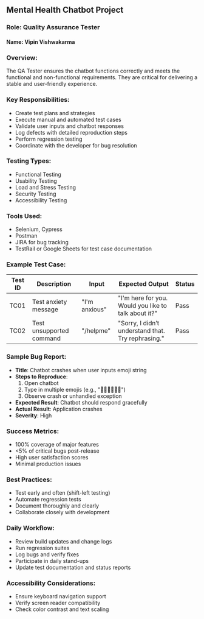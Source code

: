 

## Mental Health Chatbot Project
### Role: Quality Assurance Tester

#### Name: Vipin Vishwakarma

### Overview:
The QA Tester ensures the chatbot functions correctly and meets the functional and non-functional requirements. They are critical for delivering a stable and user-friendly experience.

### Key Responsibilities:
- Create test plans and strategies
- Execute manual and automated test cases
- Validate user inputs and chatbot responses
- Log defects with detailed reproduction steps
- Perform regression testing
- Coordinate with the developer for bug resolution

### Testing Types:
- Functional Testing
- Usability Testing
- Load and Stress Testing
- Security Testing
- Accessibility Testing

### Tools Used:
- Selenium, Cypress
- Postman
- JIRA for bug tracking
- TestRail or Google Sheets for test case documentation

### Example Test Case:

| Test ID | Description              | Input           | Expected Output                                       | Status |
|--------|--------------------------|------------------|--------------------------------------------------------|--------|
| TC01   | Test anxiety message     | "I'm anxious"    | "I'm here for you. Would you like to talk about it?"  | Pass   |
| TC02   | Test unsupported command | "/helpme"        | "Sorry, I didn’t understand that. Try rephrasing."     | Pass   |

### Sample Bug Report:

- **Title**: Chatbot crashes when user inputs emoji string
- **Steps to Reproduce**:
  1. Open chatbot
  2. Type in multiple emojis (e.g., "🙂🙂🙂🙂🙂🙂")
  3. Observe crash or unhandled exception
- **Expected Result**: Chatbot should respond gracefully
- **Actual Result**: Application crashes
- **Severity**: High

### Success Metrics:
- 100% coverage of major features
- <5% of critical bugs post-release
- High user satisfaction scores
- Minimal production issues

### Best Practices:
- Test early and often (shift-left testing)
- Automate regression tests
- Document thoroughly and clearly
- Collaborate closely with development

### Daily Workflow:
- Review build updates and change logs
- Run regression suites
- Log bugs and verify fixes
- Participate in daily stand-ups
- Update test documentation and status reports

### Accessibility Considerations:
- Ensure keyboard navigation support
- Verify screen reader compatibility
- Check color contrast and text scaling
